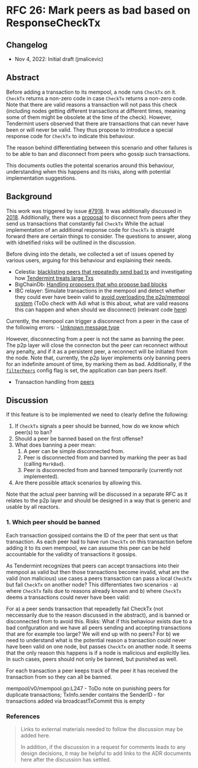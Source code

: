 # RFC 26: Mark peers as bad based on ResponseCheckTx

## Changelog
- Nov 4, 2022: Initial draft (jmalicevic)


## Abstract

Before adding a transaction to its mempool, a node runs `CheckTx` on it. `CheckTx` returns a non-zero code
in case `CheckTx` returns a non-zero code. Note that there are valid reasons a transaction will not
pass this check (including nodes getting different transactions at different times, meaning some
of them might be obsolete at the time of the check). However, Tendermint users observed that
there are transactions that can never have been or will never be valid. They thus propose
to introduce a special response code for `CheckTx` to indicate this behaviour. 

The reason behind differentiating between this scenario and other failures is to 
be able to ban and disconnect from peers who gossip such transactions.

This documents outlies the potental scenarios around this behaviour, understanding when this 
happens and its risks, along with potential implementation suggestions.  

## Background

This work was triggered by issue [#7918](https://github.com/tendermint/tendermint/issues/7918). It was 
additionally discussed in [2018](https://github.com/tendermint/tendermint/issues/2185). Additionally,
there was a [proposal](https://github.com/tendermint/tendermint/issues/6523) to disconnect from peers after they send us transactions that constantly fail `CheckTx`  While 
the actual implementation of an additional response code for `CheckTx` is straight forward there 
are certain things to consider. The questions to answer, along with idnetified risks will be outlined in 
the discussion. 

Before diving into the details, we collected a set of issues opened by various users, arguing for 
this behaviour and explaining their needs. 

- Celestia: [blacklisting peers that repeatedly send bad tx](https://github.com/celestiaorg/celestia-core/issues/867)
  and investigating how [Tendermint treats large Txs](https://github.com/celestiaorg/celestia-core/issues/243)
- BigChainDb: [Handling proposers that who propose bad blocks](https://github.com/bigchaindb/BEPs/issues/84)
- IBC relayer: Simulate transactions in the mempool and detect whether they could ever have beein valid to 
  [avoid overloading the p2p/mempool system](https://github.com/cosmos/ibc-go/issues/853#issuecomment-1032211020)
 (ToDo check with Adi what is this about, what are valid reasons this can happen and when should we disconnect)
  (relevant code [here](https://github.com/cosmos/ibc-go/blob/a0e59b8e7a2e1305b7b168962e20516ca8c98fad/modules/core/ante/ante.go#L23)) 


Currently, the mempool can trigger a disconnect from a peer in the case of the following errors:
    - [Unknown message type](https://github.com/tendermint/tendermint/blob/d704c0a0b6fbc042dcb260dbb766bd83bb140cb7/mempool/v0/reactor.go#L182)

However, disconnecting from a peer is not the same as banning the peer. The p2p layer will close the connecton but 
the peer can reconnect without any penalty, and if it as a persistent peer, a reconnect will be initiated
from the node. 
Note that, currently, the p2p layer implements only banning peers for an indefinite amount of time, by marking them
as bad. Additionally, if the [`filterPeers`](../../spec/abci/abci%2B%2B_app_requirements.md#peer-filtering) config flag is set, the application can ban peers itself. 

- Transaction handling from [peers](https://github.com/tendermint/tendermint/blob/85a584dd2ee3437b117d9f5e894eac70bf09aeef/internal/mempool/reactor.go#L120)

## Discussion

If this feature is to be implemented we need to clearly define the following:
1. If `CheckTx` signals a peer should be banned, how do we know which peer(s) to ban?
2. Should a peer be banned based on the first offense?
3. What does banning a peer mean:
   1. A peer can be simple disconnected from. 
   2. Peer is disconnected from and banned by marking the peer as bad (calling `MarkBad`).
   3. Peer is disconnected from and banned temporarily (currently not implemented). 
4. Are there possible attack scenarios by allowing this. 

Note that the actual peer banning will be discussed in a separate RFC as it relates to
the p2p layer and should be designed in a way that is generic and usable by all reactors. 

### 1. Which peer should be banned

Each transaction gossiped contains the ID of the peer that sent us that transaction. As each peer had to have
run `CheckTx` on this transaction before adding it to its own mempool, we can assume this peer
can be held accountable for the validity of transactions it gossips. 

As Tendermint recognizes that peers can accept transactions into their mempool as valid but then those transactions
become invalid, what are the valid (non malicious) use cases a peers transaction can pass a local `CheckTx` but fail 
`CheckTx` on another node? This differentiates two scenarios - a) where `CheckTx` fails due to reasons already 
known and b) where `CheckTx` deems a transactions could never have been valid:

For a) a peer sends transaction that repeadetly fail CheckTx (not neccessarily due to the reason discussed in the abstract), and is banned or disconnected from to avoid this. 
Risks: What if this behaviour exists due to a bad confguration and we have all peers sending and accepting transactions that are for example too large? We will end up with no peers? 
For b) we need to understand what is the potential reason a transaction could never have been valid on one node, but passes `CheckTx` on another node. It seems that the only reason this happens is if a node is malicious and explicitly lies. In such cases, peers should not only be banned, but punished as well. 

For each transaction a peer keeps track of the peer it has received the transaction from so they can all be banned. 

mempool/v0/mempool.go:L247 - ToDo note on punishing peers for duplicate transactions;
TxInfo.sender contains the SenderID - for transactions added via broadcastTxCommit this is empty


### References

> Links to external materials needed to follow the discussion may be added here.
>
> In addition, if the discussion in a request for comments leads to any design
> decisions, it may be helpful to add links to the ADR documents here after the
> discussion has settled.